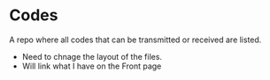 # Codes
A repo where all codes that can be transmitted or received are listed.

- Need to chnage the layout of the files.
- Will link what I have on the Front page
